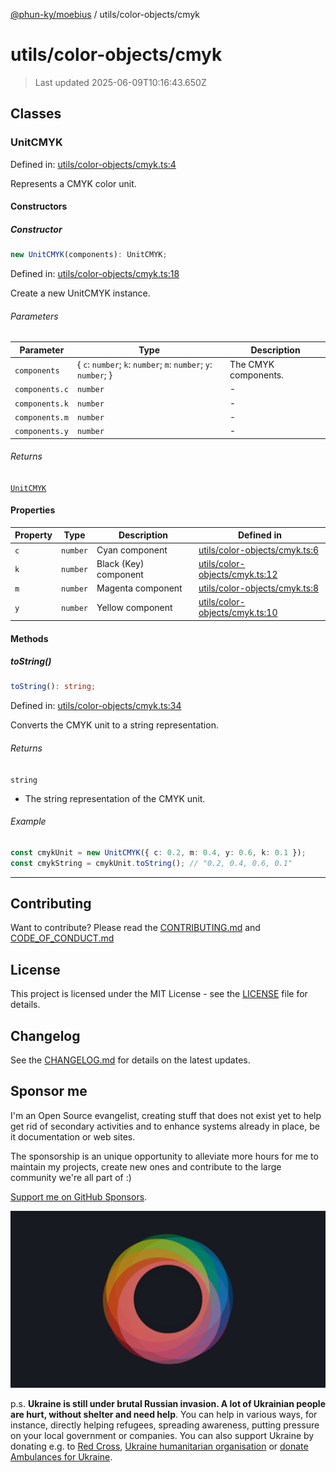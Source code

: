 [@phun-ky/moebius](../../README.md) / utils/color-objects/cmyk

# utils/color-objects/cmyk

> Last updated 2025-06-09T10:16:43.650Z

##

## Classes

### UnitCMYK

Defined in: [utils/color-objects/cmyk.ts:4](https://github.com/phun-ky/moebius/blob/main/src/utils/color-objects/cmyk.ts#L4)

Represents a CMYK color unit.

#### Constructors

##### Constructor

```ts
new UnitCMYK(components): UnitCMYK;
```

Defined in: [utils/color-objects/cmyk.ts:18](https://github.com/phun-ky/moebius/blob/main/src/utils/color-objects/cmyk.ts#L18)

Create a new UnitCMYK instance.

###### Parameters

| Parameter      | Type                                                            | Description          |
| -------------- | --------------------------------------------------------------- | -------------------- |
| `components`   | { `c`: `number`; `k`: `number`; `m`: `number`; `y`: `number`; } | The CMYK components. |
| `components.c` | `number`                                                        | -                    |
| `components.k` | `number`                                                        | -                    |
| `components.m` | `number`                                                        | -                    |
| `components.y` | `number`                                                        | -                    |

###### Returns

[`UnitCMYK`](#unitcmyk)

#### Properties

| Property           | Type     | Description           | Defined in                                                                                                         |
| ------------------ | -------- | --------------------- | ------------------------------------------------------------------------------------------------------------------ |
| <a id="c"></a> `c` | `number` | Cyan component        | [utils/color-objects/cmyk.ts:6](https://github.com/phun-ky/moebius/blob/main/src/utils/color-objects/cmyk.ts#L6)   |
| <a id="k"></a> `k` | `number` | Black (Key) component | [utils/color-objects/cmyk.ts:12](https://github.com/phun-ky/moebius/blob/main/src/utils/color-objects/cmyk.ts#L12) |
| <a id="m"></a> `m` | `number` | Magenta component     | [utils/color-objects/cmyk.ts:8](https://github.com/phun-ky/moebius/blob/main/src/utils/color-objects/cmyk.ts#L8)   |
| <a id="y"></a> `y` | `number` | Yellow component      | [utils/color-objects/cmyk.ts:10](https://github.com/phun-ky/moebius/blob/main/src/utils/color-objects/cmyk.ts#L10) |

#### Methods

##### toString()

```ts
toString(): string;
```

Defined in: [utils/color-objects/cmyk.ts:34](https://github.com/phun-ky/moebius/blob/main/src/utils/color-objects/cmyk.ts#L34)

Converts the CMYK unit to a string representation.

###### Returns

`string`

- The string representation of the CMYK unit.

###### Example

```ts
const cmykUnit = new UnitCMYK({ c: 0.2, m: 0.4, y: 0.6, k: 0.1 });
const cmykString = cmykUnit.toString(); // "0.2, 0.4, 0.6, 0.1"
```

---

## Contributing

Want to contribute? Please read the [CONTRIBUTING.md](https://github.com/phun-ky/moebius/blob/main/CONTRIBUTING.md) and [CODE_OF_CONDUCT.md](https://github.com/phun-ky/moebius/blob/main/CODE_OF_CONDUCT.md)

## License

This project is licensed under the MIT License - see the [LICENSE](https://github.com/phun-ky/moebius/blob/main/LICENSE) file for details.

## Changelog

See the [CHANGELOG.md](https://github.com/phun-ky/moebius/blob/main/CHANGELOG.md) for details on the latest updates.

## Sponsor me

I'm an Open Source evangelist, creating stuff that does not exist yet to help get rid of secondary activities and to enhance systems already in place, be it documentation or web sites.

The sponsorship is an unique opportunity to alleviate more hours for me to maintain my projects, create new ones and contribute to the large community we're all part of :)

[Support me on GitHub Sponsors](https://github.com/sponsors/phun-ky).

![logo](https://github.com/phun-ky/moebius/blob/main/public/images/logo/logo-ring.png?raw=true)

p.s. **Ukraine is still under brutal Russian invasion. A lot of Ukrainian people are hurt, without shelter and need help**. You can help in various ways, for instance, directly helping refugees, spreading awareness, putting pressure on your local government or companies. You can also support Ukraine by donating e.g. to [Red Cross](https://www.icrc.org/en/donate/ukraine), [Ukraine humanitarian organisation](https://savelife.in.ua/en/donate-en/#donate-army-card-weekly) or [donate Ambulances for Ukraine](https://www.gofundme.com/f/help-to-save-the-lives-of-civilians-in-a-war-zone).
